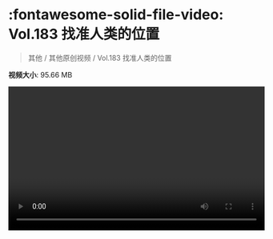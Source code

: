 # :fontawesome-solid-file-video: Vol.183 找准人类的位置

> 其他 / 其他原创视频 / Vol.183 找准人类的位置

**视频大小**: 95.66 MB

<video id="V-66d1f03f9bb2afcf904907229e5f172b" width="512" height="288" preload="none" playsinline webkit-playsinline></video>